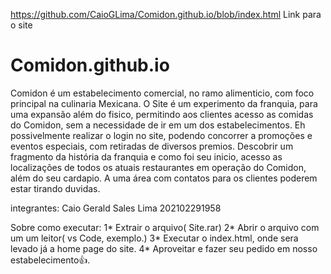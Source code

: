 https://github.com/CaioGLima/Comidon.github.io/blob/index.html Link para o site

# Comidon.github.io

Comidon é um estabelecimento comercial, no ramo alimenticio, com foco principal na culinaria Mexicana. O Site é um experimento da franquia, para uma expansão além do fisico, permitindo aos clientes acesso as comidas do Comidon, sem a necessidade de ir em um dos estabelecimentos. Eh possivelmente realizar o login no site, podendo concorrer a promoções e eventos especiais, com retiradas de diversos premios. Descobrir um fragmento da história da franquia e como foi seu inicio, acesso as localizações de todos os atuais restaurantes em operação do Comidon, além do seu cardapio. A uma área com contatos para os clientes poderem estar tirando duvidas.

integrantes: Caio Gerald Sales Lima 202102291958

Sobre como executar: 
1* Extrair o arquivo( Site.rar) 
2* Abrir o arquivo com um um leitor( vs Code, exemplo.) 
3* Executar o index.html, onde sera levado já a home page do site. 
4* Aproveitar e fazer seu pedido em nosso estabelecimento👍.
